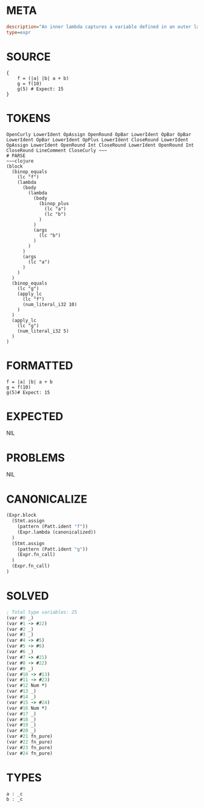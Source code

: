 # META
~~~ini
description="An inner lambda captures a variable defined in an outer lambda's scope."
type=expr
~~~
# SOURCE
~~~roc
{
    f = (|a| |b| a + b)
    g = f(10)
    g(5) # Expect: 15
}
~~~
# TOKENS
~~~text
OpenCurly LowerIdent OpAssign OpenRound OpBar LowerIdent OpBar OpBar LowerIdent OpBar LowerIdent OpPlus LowerIdent CloseRound LowerIdent OpAssign LowerIdent OpenRound Int CloseRound LowerIdent OpenRound Int CloseRound LineComment CloseCurly ~~~
# PARSE
~~~clojure
(block
  (binop_equals
    (lc "f")
    (lambda
      (body
        (lambda
          (body
            (binop_plus
              (lc "a")
              (lc "b")
            )
          )
          (args
            (lc "b")
          )
        )
      )
      (args
        (lc "a")
      )
    )
  )
  (binop_equals
    (lc "g")
    (apply_lc
      (lc "f")
      (num_literal_i32 10)
    )
  )
  (apply_lc
    (lc "g")
    (num_literal_i32 5)
  )
)
~~~
# FORMATTED
~~~roc
f = |a| |b| a + b
g = f(10)
g(5)# Expect: 15
~~~
# EXPECTED
NIL
# PROBLEMS
NIL
# CANONICALIZE
~~~clojure
(Expr.block
  (Stmt.assign
    (pattern (Patt.ident "f"))
    (Expr.lambda (canonicalized))
  )
  (Stmt.assign
    (pattern (Patt.ident "g"))
    (Expr.fn_call)
  )
  (Expr.fn_call)
)
~~~
# SOLVED
~~~clojure
; Total type variables: 25
(var #0 _)
(var #1 -> #22)
(var #2 _)
(var #3 _)
(var #4 -> #5)
(var #5 -> #6)
(var #6 _)
(var #7 -> #21)
(var #8 -> #22)
(var #9 _)
(var #10 -> #13)
(var #11 -> #23)
(var #12 Num *)
(var #13 _)
(var #14 _)
(var #15 -> #24)
(var #16 Num *)
(var #17 _)
(var #18 _)
(var #19 _)
(var #20 _)
(var #21 fn_pure)
(var #22 fn_pure)
(var #23 fn_pure)
(var #24 fn_pure)
~~~
# TYPES
~~~roc
a : _c
b : _c
~~~
